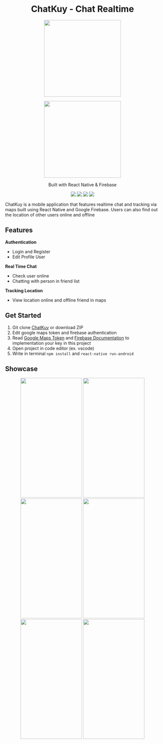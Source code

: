 <h1 align="center">ChatKuy - Chat Realtime</h1>
<p align="center">
  <img width="250" src="https://user-images.githubusercontent.com/57070723/72793555-32d2d080-3c6d-11ea-9bef-4b0a3bf23fda.jpg"/>
</p>
<p align="center">
  <img width="250" src="https://user-images.githubusercontent.com/57070723/72866711-e6d86800-3d0e-11ea-8c03-822559ebdf0a.png"/>
</p>
<p align="center">
  Built with React Native & Firebase
</p>


<p align="center">
<img src="https://img.shields.io/badge/react_native-0.61.3-darkblue">
<img src="https://img.shields.io/badge/firebase-7.3.0-orange">
<img src="https://img.shields.io/badge/react_navigation-4.0.10-yellow">
<img src="https://img.shields.io/badge/react_native_maps-7.1.1-green">
</p>

ChatKuy is a mobile application that features realtime chat and tracking via maps built using React Native and Google Firebase. Users can also find out the location of other users online and offline

## Features
<b> Authentication </b>
 - Login and Register
 - Edit Profile User

<b>Real Time Chat</b>
 - Check user online
 - Chatting with person in friend list

<b>Tracking Location</b>
 - View location online and offline friend in maps

## Get Started

 1. Git clone [ChatKuy](https://github.com/MBambangSumantri/ChatKuy-ReactNative) or download ZIP
 2. Edit google maps token and firebase authentication 
 3. Read [Google Maps Token](https://codeburst.io/react-native-google-map-with-react-native-maps-572e3d3eee14) and [Firebase Documentation](https://firebase.google.com/docs) to implementation your key in this project
 4. Open project in code editor (ex. vscode)
 5. Write in terminal ``npm install`` and ``react-native run-android``

<!-- ## Download APK
<img width="15" height="15" src="https://cdn1.iconfinder.com/data/icons/logotypes/32/google-drive-512.png"> You can Download the APK [ChatSek App]() -->

## Showcase
<p align="center">
  <img width="200" height="390" src="https://user-images.githubusercontent.com/57070723/72794589-d53f8380-3c6e-11ea-8887-2c54e8c7ba86.jpeg">
  <img width="200" height="390" src="https://user-images.githubusercontent.com/57070723/72793802-804f3d80-3c6d-11ea-9913-d356d133bd7d.jpeg">
  <img width="200" height="390" src="https://user-images.githubusercontent.com/57070723/72793804-804f3d80-3c6d-11ea-9b95-7d6255896a7b.jpeg">
  <img width="200" height="390" src="https://user-images.githubusercontent.com/57070723/72793808-80e7d400-3c6d-11ea-991c-6f31d0710e5c.jpeg">
  <img width="200" height="390" src="https://user-images.githubusercontent.com/57070723/72793809-80e7d400-3c6d-11ea-936c-9e758ff2f1b3.jpeg">
  <img width="200" height="390" src="https://user-images.githubusercontent.com/57070723/72793810-80e7d400-3c6d-11ea-9ec5-76541eecbebc.jpeg">
</p>
